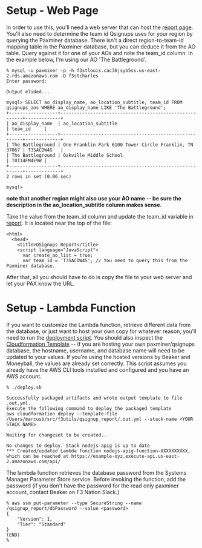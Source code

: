 # Setup - Web Page

 In order to use this, you'll need a web server that can host the
[report page](html/qsignup_report.html).  You'll also need to determine the team id Qsignups uses for
your region by querying the Paxminer database.  There isn't a direct region-to-team-id mapping table in
the Paxminer database, but you can deduce it from the AO table.  Query against it for one of your AOs
and note the team_id column.  In the example below, I'm using our AO 'The Battleground'.

```
% mysql -u paxminer -p -h f3stlouis.cac36jsyb5ss.us-east-2.rds.amazonaws.com -D f3stcharles
Enter password:

Output elided...

mysql> SELECT ao_display_name, ao_location_subtitle, team_id FROM qsignups_aos WHERE ao_display_name LIKE 'The Battleground';
+------------------+--------------------------------------------------------+-------------+
| ao_display_name  | ao_location_subtitle                                   | team_id     |
+------------------+--------------------------------------------------------+-------------+
| The Battleground | One Franklin Park 6100 Tower Circle Franklin, TN 37067 | T3SACDW4S   |
| The Battleground | Oakville Middle School                                 | T0114FM4E9W |
+------------------+--------------------------------------------------------+-------------+
2 rows in set (0.06 sec)

mysql>
```

**note that another region might also use your AO name -- be sure the description in the
ao_location_subtitle column makes sense.**

Take the value from the team_id column and update the team_id variable in
[report](html/qsignup_report.html).  It is located near the top of the file:

```
<html>
  <head>
    <title>QSignups Report</title>
    <script language="JavaScript">
      var create_ao_list = true;
      var team_id = 'T3SACDW4S'; // You need to query this from the Paxminer database.
```

After that, all you should have to do is copy the file to your web server and let your PAX know the URL.

# Setup - Lambda Function

If you want to customize the Lambda function, retrieve different data from the database, or just want to
host your own copy for whatever reason, you'll need to run the [deployment script](deploy.sh).  You
should also inspect the [Cloudformation Template](template.yml) -- if you are hosting your own
paxminer/qsignups database, the hostname, username, and database name will need to be updated to your
values.  If you're using the hosted versions by Beaker and Moneyball, the values are already set
correctly.  This script assumes you already have the AWS CLI tools installed and configured and you have
an AWS account.

```
% ./deploy.sh

Successfully packaged artifacts and wrote output template to file .out.yml.
Execute the following command to deploy the packaged template
aws cloudformation deploy --template-file /Users/marcusb/src/f3utils/qsignup_report/.out.yml --stack-name <YOUR STACK NAME>

Waiting for changeset to be created..

No changes to deploy. Stack nodejs-apig is up to date
*** Created/updated Lambda function nodejs-apig-function-XXXXXXXXXX, which can be reached at https://example-xyz.execute-api.us-east-2.amazonaws.com/api/
```

The lambda function retrieves the database password from the Systems Manager Parameter Store service.
Before invoking the function, add the password (if you don't have the password for the read only
paxminer account, contact Beaker on F3 Nation Slack.)

```
% aws ssm put-parameter --type SecureString --name /qsignup_report/dbPassword --value <password>
{
    "Version": 1,
    "Tier": "Standard"
}
(END)
%
```
